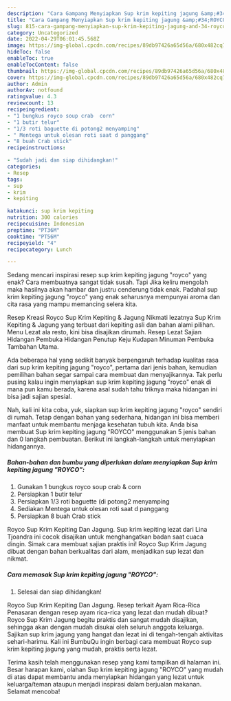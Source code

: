 ```yaml
---
description: "Cara Gampang Menyiapkan Sup krim kepiting jagung &amp;#34;ROYCO&amp;#34;, Sempurna"
title: "Cara Gampang Menyiapkan Sup krim kepiting jagung &amp;#34;ROYCO&amp;#34;, Sempurna"
slug: 815-cara-gampang-menyiapkan-sup-krim-kepiting-jagung-and-34-royco-and-34-sempurna
category: Uncategorized
date: 2022-04-29T06:01:45.568Z
image: https://img-global.cpcdn.com/recipes/89db97426a65d56a/680x482cq70/sup-krim-kepiting-jagung-royco-foto-resep-utama.jpg
hideToc: false
enableToc: true
enableTocContent: false
thumbnail: https://img-global.cpcdn.com/recipes/89db97426a65d56a/680x482cq70/sup-krim-kepiting-jagung-royco-foto-resep-utama.jpg
cover: https://img-global.cpcdn.com/recipes/89db97426a65d56a/680x482cq70/sup-krim-kepiting-jagung-royco-foto-resep-utama.jpg
author: Admin
authorAv: notfound
ratingvalue: 4.3
reviewcount: 13
recipeingredient:
- "1 bungkus royco soup crab  corn"
- "1 butir telur"
- "1/3 roti baguette di potong2 menyamping"
- " Mentega untuk olesan roti saat d panggang"
- "8 buah Crab stick"
recipeinstructions:

- "Sudah jadi dan siap dihidangkan!"
categories:
- Resep
tags:
- sup
- krim
- kepiting

katakunci: sup krim kepiting 
nutrition: 300 calories
recipecuisine: Indonesian
preptime: "PT36M"
cooktime: "PT56M"
recipeyield: "4"
recipecategory: Lunch

---
```



Sedang mencari inspirasi resep sup krim kepiting jagung &#34;royco&#34; yang enak? Cara membuatnya sangat tidak susah. Tapi Jika keliru mengolah maka hasilnya akan hambar dan justru cenderung tidak enak. Padahal sup krim kepiting jagung &#34;royco&#34; yang enak seharusnya mempunyai aroma dan cita rasa yang mampu memancing selera kita.


Resep Kreasi Royco Sup Krim Kepiting &amp; Jagung Nikmati lezatnya Sup Krim Kepiting &amp; Jagung yang terbuat dari kepiting asli dan bahan alami pilihan. Menu Lezat ala resto, kini bisa disajikan dirumah. Resep Lezat Sajian Hidangan Pembuka Hidangan Penutup Keju Kudapan Minuman Pembuka Tambahan Utama.

Ada beberapa hal yang sedikit banyak berpengaruh terhadap kualitas rasa dari sup krim kepiting jagung &#34;royco&#34;, pertama dari jenis bahan, kemudian pemilihan bahan segar sampai cara membuat dan menyajikannya. Tak perlu pusing kalau ingin menyiapkan sup krim kepiting jagung &#34;royco&#34; enak di mana pun kamu berada, karena asal sudah tahu triknya maka hidangan ini bisa jadi sajian spesial.


Nah, kali ini kita coba, yuk, siapkan sup krim kepiting jagung &#34;royco&#34; sendiri di rumah. Tetap dengan bahan yang sederhana, hidangan ini bisa memberi manfaat untuk membantu menjaga kesehatan tubuh kita. Anda bisa membuat Sup krim kepiting jagung &#34;ROYCO&#34; menggunakan 5 jenis bahan dan 0 langkah pembuatan. Berikut ini langkah-langkah untuk menyiapkan hidangannya.

<!--inarticleads1-->

##### Bahan-bahan dan bumbu yang diperlukan dalam menyiapkan Sup krim kepiting jagung &#34;ROYCO&#34;:

1. Gunakan 1 bungkus royco soup crab &amp; corn
1. Persiapkan 1 butir telur
1. Persiapkan 1/3 roti baguette (di potong2 menyamping
1. Sediakan  Mentega untuk olesan roti saat d panggang
1. Persiapkan 8 buah Crab stick


Royco Sup Krim Kepiting Dan Jagung. Sup krim kepiting lezat dari Lina Tjoandra ini cocok disajikan untuk menghangatkan badan saat cuaca dingin. Simak cara membuat sajian praktis ini! Royco Sup Krim Jagung dibuat dengan bahan berkualitas dari alam, menjadikan sup lezat dan nikmat. 

<!--inarticleads2-->

##### Cara memasak Sup krim kepiting jagung &#34;ROYCO&#34;:


1. Selesai dan siap dihidangkan!

Royco Sup Krim Kepiting Dan Jagung. Resep terkait Ayam Rica-Rica Penasaran dengan resep ayam rica-rica yang lezat dan mudah dibuat? Royco Sup Krim Jagung begitu praktis dan sangat mudah disajikan, sehingga akan dengan mudah disukai oleh seluruh anggota keluarga. Sajikan sup krim jagung yang hangat dan lezat ini di tengah-tengah aktivitas sehari-harimu. Kali ini BumbuQu ingin berbagi cara membuat Royco sup krim kepiting jagung yang mudah, praktis serta lezat. 

Terima kasih telah menggunakan resep yang kami tampilkan di halaman ini. Besar harapan kami, olahan Sup krim kepiting jagung &#34;ROYCO&#34; yang mudah di atas dapat membantu anda menyiapkan hidangan yang lezat untuk keluarga/teman ataupun menjadi inspirasi dalam berjualan makanan. Selamat mencoba!
